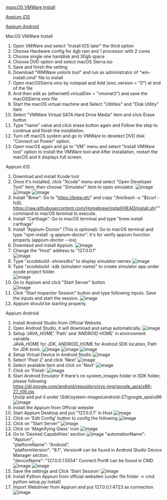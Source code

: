 [maocOS VMWare Install](#macInstall)

[Appium iOS](#AppiumiOS)

[Appium Android](#AppiumAndroid)  

<a name = "macInstall">MacOS VMWare Install</a>
1) Open VMWare and select "Install IOS later" the third option
2) Choose Hardware config for 4gb ram and 1 processor with 2 cores
3) Choose single one harddisk and 30gb space
4) Choose DVD option and select macOS Sierra.iso
5) Save and finish the setting
6) Download "WMWare unlock tool" and run as administrator of "win-install.cmd" file to install
7) Open macOSSierra.vmx by notepad and Add (smc.version = "0") at end of the file
8) And then edit as (ethernet0.virtualDev = "vmxnet3") and save the macOSSierra.vmx file
9) Start the macOS virtual machine and Select "Utilities" and "Disk Utility" item
10) Select "VMWare Virtual SATA Hard Drive Media" item and click Erase button
11) Type "name" value and click erase button again and Follow the step to continue and finish the installation.
12) Turn off macOS system and go to VMWare to deselect DVD disk "Connect on Power" option.
13) Open macOS again and go to "VM" menu and select "Install VMWare tool" option to install the VMWare tool and After installation, restart the macOS and it displays full screen.

<a name = "AppiumiOS">Appium iOS</a>

1) Download and install Xcode tool
2) Once it's installed, click "Xcode" menu and select "Open Developer Tool" item, then choose "Simulator" item to open simulator.
   ![image](https://github.com/zodiacie/Automation/assets/57634982/87a01e58-5fa9-449d-a486-aecc88f29d4c)
   ![image](https://github.com/zodiacie/Automation/assets/57634982/46a907f0-e94b-441e-b73c-8eea10f8b662)
   ![image](https://github.com/zodiacie/Automation/assets/57634982/7d7a6997-c410-4013-86b7-bea221bf945a)
3) Install "Brew": Go to "https://brew.sh/" and copy "/bin/bash -c "$(curl -fsSL https://raw.githubusercontent.com/Homebrew/install/HEAD/install.sh)"" command to macOS terminal to execute.
4) Install "Carthage": Go to macOS terminal and type "brew install carthage"
5) Install "Appium-Doctor" (This is optional): Go to macOS terminal and type "npm install -g appium-doctor". it's for verify appium function properly (appium-doctor --ios)
6) Downlaod and install Appium.
   ![image](https://github.com/zodiacie/Automation/assets/57634982/0ba58c73-f42b-49f6-b109-2e4d8774846e)
7) Change the "Host" address to "127.0.0.1"  
   ![image](https://github.com/zodiacie/Automation/assets/57634982/364e1954-ab92-4630-ace5-f1c40a63a682)
9) Type "xcodebuild -showsdks" to display simulator names
   ![image](https://github.com/zodiacie/Automation/assets/57634982/6d33eb0b-114a-460f-a9c1-dafb4d89e4a5)
10) Type "xcodebuild -sdk (simulator name)" to create simulator app under xcode project folder.  
   ![image](https://github.com/zodiacie/Automation/assets/57634982/12c7f81e-70fd-4c01-a21d-f4b060dc2f13)
11) Go to Appium and click "Start Server" button  
   ![image](https://github.com/zodiacie/Automation/assets/57634982/4caff5c1-03dd-4f21-8a5e-13e0a4c550f8)
12) Click "Start Inspector Session" button and type following inputs. Save the inputs and start the session.
   ![image](https://github.com/zodiacie/Automation/assets/57634982/e412de18-5d8e-493c-b466-723aad570076)
13) Appium should be starting properly.

   

   


 




<a name = "AppiumAndroid">Appium Android</a>
1) Install Android Studio from Official Website.
2) Open Android Studio, it will download and setup automatically.
   ![image](https://github.com/zodiacie/Automation/assets/57634982/1e6a6577-59f3-484a-85f0-f03134bf0790)
3) Setup 'JAVA_HOME' 'Path' and 'ANDROID HOME' in environment variable.  
   JAVA_HOME for JDK, ANDRIOD_HOME for Android SDK location, Path for JDK tools.
   ![image](https://github.com/zodiacie/Automation/assets/57634982/8b2c0a0c-a414-48a5-bd04-f59bf947be0b)
   ![image](https://github.com/zodiacie/Automation/assets/57634982/84b8a2e7-8448-4096-b59d-daff62fe4a58)
   ![image](https://github.com/zodiacie/Automation/assets/57634982/d6be3586-9ec4-4091-806a-b66f6493f00e)
4) Setup Virtual Device in Android Studio
   ![image](https://github.com/zodiacie/Automation/assets/57634982/ae8439f0-3a2d-438f-bc33-fb80ffca3573)
5) Select 'Pixel 2' and click 'Next'
   ![image](https://github.com/zodiacie/Automation/assets/57634982/d37a6fca-300f-4672-9a3b-6569bf1e9f86)
6) Select available item and click on 'Next'
   ![image](https://github.com/zodiacie/Automation/assets/57634982/288203d4-4030-48fa-9c60-45367422d1ec)
7) Click on 'Finish'
   ![image](https://github.com/zodiacie/Automation/assets/57634982/dc0a7785-2158-4ecb-b369-0fa2d9cced42)
8) Start Android Emulator
   If there's no system_images folder in SDK folder, please following  
   https://dl.google.com/android/repository/sys-img/google_apis/x86-27_r09.zip.  
   Unzip and put it under \Sdk\system-images\android-27\google_apis\x86  
   ![image](https://github.com/zodiacie/Automation/assets/57634982/4b167326-f05a-4c5f-b966-09b4b669f363)
9) Install the Appium from Official website
10) Start Appium Desktop and put "127.0.0.1" in Host
    ![image](https://github.com/zodiacie/Automation/assets/57634982/06b05afd-9cec-4d72-a71b-57fea9980665)
11) Click on 'Edit Config' button to config the following
    ![image](https://github.com/zodiacie/Automation/assets/57634982/705e7523-8147-4b18-a7e5-9fef70768e1b)
12) Click on "Start Server"
    ![image](https://github.com/zodiacie/Automation/assets/57634982/9016ddc3-cea9-4b48-9ef3-3af82c14a29f)
13) Click on 'Magnifying Glass' icon
    ![image](https://github.com/zodiacie/Automation/assets/57634982/deb5add2-29c0-4507-ba2b-6600c65ad39e)
14) Go to 'Desired Capabilities' section
    ![image](https://github.com/zodiacie/Automation/assets/57634982/935eb048-0fee-4af5-a455-54d0d1995905)
    "automationName": "Appium",  
    "platformName": "Android",  
    "platformVersion": "8.1", Version# can be found in Android Studio Device Manager section.  
    "deviceName": "127.0.0.1:5554" Connect Port# can be found in CMD  
    ![image](https://github.com/zodiacie/Automation/assets/57634982/efcf849f-9c45-40d8-9d47-eccaf4d9e15c)
    ![image](https://github.com/zodiacie/Automation/assets/57634982/fa03549a-99aa-4c6e-870a-3c40a8bccd02)
15) Save the settings and Click 'Start Session'
    ![image](https://github.com/zodiacie/Automation/assets/57634982/622e6a5f-ccb9-4821-b618-81391710cedc)
16) Install Python Appium from official websiten (under file folder -> cmd python setup.py install)
17) Import Webdriver from Appium and put 127.0.0.1:4723 as connection
    ![image](https://github.com/zodiacie/Automation/assets/57634982/b20e2f02-3448-4cd8-b812-2bb38603ee88)
